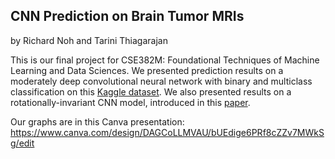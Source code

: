 ## CNN Prediction on Brain Tumor MRIs
by Richard Noh and Tarini Thiagarajan 

This is our final project for CSE382M: Foundational Techniques of Machine Learning and Data Sciences. We presented prediction results on a
moderately deep convolutional neural network with binary and multiclass classification on this [Kaggle dataset](https://www.kaggle.com/datasets/masoudnickparvar/brain-tumor-mri-dataset/data).
We also presented results on a rotationally-invariant CNN model, introduced in this [paper](https://www.sciencedirect.com/science/article/pii/S0031320323006921).

Our graphs are in this Canva presentation:
https://www.canva.com/design/DAGCoLLMVAU/bUEdige6PRf8cZZv7MWkSg/edit
